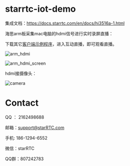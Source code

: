 # starrtc-iot-demo
集成文档：https://docs.starrtc.com/en/docs/hi3516a-1.html

海思arm板采集mac电脑的hdmi信号进行实时录屏直播：

下载其它[客户端示例程序](https://docs.starrtc.com/en/download/)，进入互动直播，即可观看直播。

![arm_hdmi](https://raw.githubusercontent.com/starrtc/starrtc-android-demo/master/assets/arm_hdmi.jpg)

![arm_hdmi_screen](https://raw.githubusercontent.com/starrtc/starrtc-android-demo/master/assets/arm_hdmi_screen.jpg)

hdmi接摄像头：

![camera](https://raw.githubusercontent.com/starrtc/starrtc-android-demo/master/assets/camera.jpg)

Contact
=====
QQ ： 2162498688

邮箱：<a href="mailto:support@starRTC.com">support@starRTC.com</a>

手机: 186-1294-6552

微信：starRTC

QQ群：807242783